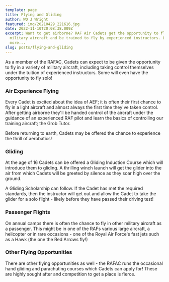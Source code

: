 ```yaml
---
template: page
title: Flying and Gliding
author: WO J Wright
featured: img/20210429_221616.jpg
date: 2022-11-10T20:08:38.009Z
excerpt: Want to get airborne? RAF Air Cadets get the opportunity to fly in
  military aircraft and be trained to fly by experienced instructors. Learn
  more...
slug: posts/flying-and-gliding
---
```


A﻿s a member of the RAFAC, Cadets can expect to be given the opportunity to fly in a variety of military aircraft, including taking control themselves under the tuition of experienced instructors. Some will even have the opportunity to fly solo!

### Air Experience Flying

Every Cadet is excited about the idea of AEF; it is often their first chance to fly in a light aircraft and almost always the first time they've taken control. After getting airborne they'll be handed control of the aircraft under the guidance of an experienced RAF pilot and learn the basics of controlling our training aircraft; the Grob Tutor.

Before returning to earth, Cadets may be offered the chance to experience the thrill of aerobatics!

### Gliding

At the age of 16 Cadets can be offered a Gliding Induction Course which will introduce them to gliding. A thrilling winch launch will get the glider into the air from which Cadets will be greeted by silence as they soar high over the ground.

A﻿ Gliding Scholarship can follow. If the Cadet has met the required standards, then the instructor will get out and allow the Cadet to take the glider for a solo flight - likely before they have passed their driving test!

### Passenger Flights

On annual camps there is often the chance to fly in other military aircraft as a passenger. This might be in one of the RAFs various large aircraft, a helicopter or in rare occasions - one of the Royal Air Force's fast jets such as a Hawk (the one the Red Arrows fly!)

### Other Flying Opportunities

T﻿here are other flying opportunities as well - the RAFAC runs the occasional hand gliding and parachuting courses which Cadets can apply for! These are highly sought after and competition to get a place is fierce.
